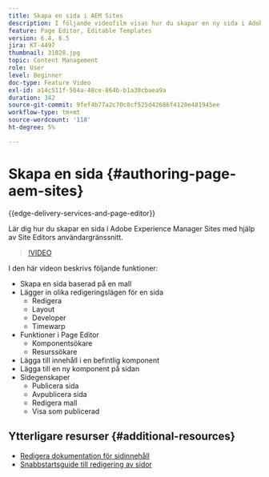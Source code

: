 ```yaml
---
title: Skapa en sida i AEM Sites
description: I följande videofilm visas hur du skapar en ny sida i Adobe Experience Manager Sites med hjälp av användargränssnittet i Site Editor
feature: Page Editor, Editable Templates
version: 6.4, 6.5
jira: KT-4497
thumbnail: 31828.jpg
topic: Content Management
role: User
level: Beginner
doc-type: Feature Video
exl-id: a14c511f-504a-48ce-864b-b1a30cbaea9a
duration: 342
source-git-commit: 9fef4b77a2c70c8cf525d42686f4120e481945ee
workflow-type: tm+mt
source-wordcount: '118'
ht-degree: 5%

---
```


# Skapa en sida {#authoring-page-aem-sites}

{{edge-delivery-services-and-page-editor}}

Lär dig hur du skapar en sida i Adobe Experience Manager Sites med hjälp av Site Editors användargränssnitt.

>[!VIDEO](https://video.tv.adobe.com/v/31828?quality=12&learn=on)

I den här videon beskrivs följande funktioner:

* Skapa en sida baserad på en mall
* Lägger in olika redigeringslägen för en sida
   * Redigera
   * Layout
   * Developer
   * Timewarp
* Funktioner i Page Editor
   * Komponentsökare
   * Resurssökare
* Lägga till innehåll i en befintlig komponent
* Lägga till en ny komponent på sidan
* Sidegenskaper
   * Publicera sida
   * Avpublicera sida
   * Redigera mall
   * Visa som publicerad

## Ytterligare resurser {#additional-resources}

* [Redigera dokumentation för sidinnehåll](https://experienceleague.adobe.com/docs/experience-manager-cloud-service/sites/authoring/fundamentals/editing-content.html)
* [Snabbstartsguide till redigering av sidor](https://experienceleague.adobe.com/docs/experience-manager-cloud-service/sites/authoring/getting-started/quick-start.html)
